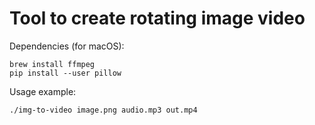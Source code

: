 # Tool to create rotating image video

Dependencies (for macOS):
```
brew install ffmpeg
pip install --user pillow
```

Usage example:
```
./img-to-video image.png audio.mp3 out.mp4
```
